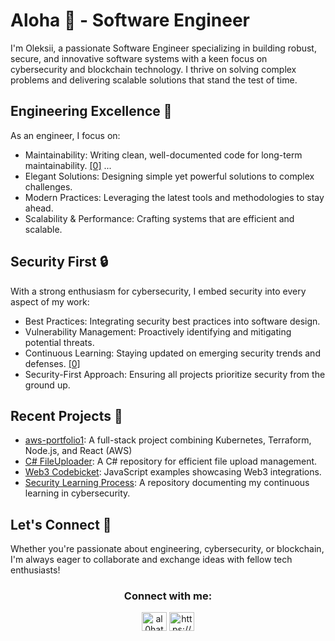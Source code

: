 # Aloha 👋 - Software Engineer

I'm Oleksii, a passionate Software Engineer specializing in building robust, secure, and innovative software systems with a keen focus on cybersecurity and blockchain technology.
I thrive on solving complex problems and delivering scalable solutions that stand the test of time.


## Engineering Excellence 🚀

As an engineer, I focus on:
- Maintainability: Writing clean, well-documented code for long-term maintainability. <a href="https://github.com/alohamonius/codebucket/tree/main/test/unit">[0]</a> ...
- Elegant Solutions: Designing simple yet powerful solutions to complex challenges.
- Modern Practices: Leveraging the latest tools and methodologies to stay ahead.
- Scalability & Performance: Crafting systems that are efficient and scalable.

## Security First 🔒

With a strong enthusiasm for cybersecurity, I embed security into every aspect of my work:

- Best Practices: Integrating security best practices into software design.
- Vulnerability Management: Proactively identifying and mitigating potential threats.
- Continuous Learning: Staying updated on emerging security trends and defenses. <a href="https://github.com/alohamonius/security-journey">[0]</a>
- Security-First Approach: Ensuring all projects prioritize security from the ground up.


## Recent Projects 💼

- <a href="https://github.com/alohamonius/AWS_Portfolio1">aws-portfolio1</a>: A full-stack project combining Kubernetes, Terraform, Node.js, and React (AWS)
- <a href="https://github.com/alohamonius/FileUploader">C# FileUploader</a>: A C# repository for efficient file upload management.
- <a href="https://github.com/alohamonius/codebucket">Web3 Codebicket</a>: JavaScript examples showcasing Web3 integrations.
- <a href="https://github.com/alohamonius/security-journey">Security Learning Process</a>: A repository documenting my continuous learning in cybersecurity.

## Let's Connect 🤝
Whether you're passionate about engineering, cybersecurity, or blockchain, I'm always eager to collaborate and exchange ideas with fellow tech enthusiasts!


<h3 align="center">Connect with me:</h3>
<p align="center">
<a href="https://twitter.com/al0hatech" target="blank"><img align="center" src="https://raw.githubusercontent.com/rahuldkjain/github-profile-readme-generator/master/src/images/icons/Social/twitter.svg" alt="al0hatech" height="30" width="40" /></a>
<a href="https://linkedin.com/in/https://www.linkedin.com/in/oleksii-bichuk-a2698613b/" target="blank"><img align="center" src="https://raw.githubusercontent.com/rahuldkjain/github-profile-readme-generator/master/src/images/icons/Social/linked-in-alt.svg" alt="https://www.linkedin.com/in/oleksii-bichuk-a2698613b/" height="30" width="40" /></a>
</p>
